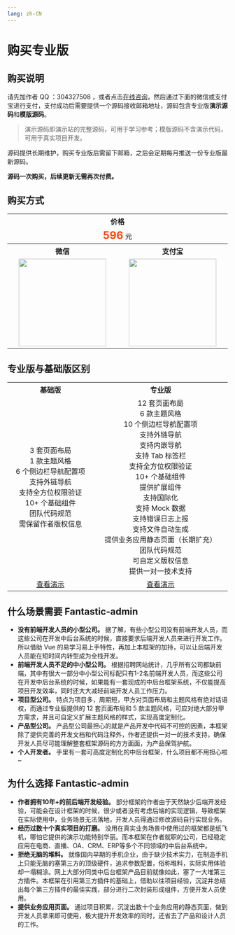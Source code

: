 ```yaml
---
lang: zh-CN
---
```


# 购买专业版

## 购买说明

请先加作者 QQ ：304327508 ，或者点击[在线咨询](https://wpa.qq.com/msgrd?v=3&uin=304327508&site=qq&menu=yes)，然后通过下面的微信或支付宝进行支付，支付成功后需要提供一个源码接收邮箱地址，源码包含专业版**演示源码**和**模版源码**。

> 演示源码即演示站的完整源码，可用于学习参考；模版源码不含演示代码，可用于真实项目开发。

源码提供长期维护，购买专业版后需留下邮箱，之后会定期每月推送一份专业版最新源码。

**源码一次购买，后续更新无需再次付费。**

## 购买方式

<table style="display: table; margin: 1rem auto;">
	<tr>
		<th colspan="2" align="center">价格</th>
	</tr>
	<tr>
		<td colspan="2" align="center"><b style="font-size: 24px; color: #ff4400;">596</b> 元</td>
	</tr>
	<tr>
		<th align="center">微信</th>
		<th align="center">支付宝</th>
	</tr>
	<tr>
		<td align="center"><img src="/fantastic-admin/wechat.png" width="200" /></td>
		<td align="center"><img src="/fantastic-admin/alipay.png" width="200" /></td>
	</tr>
</table>

## 专业版与基础版区别

<table style="display: table; margin: 1rem auto;">
	<tr>
		<th align="center">基础版</th>
		<th align="center">专业版</th>
	</tr>
	<tr>
		<td align="center">
			<div>3 套页面布局</div>
			<div>1 款主题风格</div>
			<div>6 个侧边栏导航配置项</div>
			<div>支持外链导航</div>
			<div>支持全方位权限验证</div>
			<div>10+ 个基础组件</div>
			<div>团队代码规范</div>
			<div>需保留作者版权信息</div>
		</td>
		<td align="center">
			<div>12 套页面布局</div>
			<div>6 款主题风格</div>
			<div>10 个侧边栏导航配置项</div>
			<div>支持外链导航</div>
			<div>支持内嵌导航</div>
			<div>支持 Tab 标签栏</div>
			<div>支持全方位权限验证</div>
			<div>10+ 个基础组件</div>
			<div>提供扩展组件</div>
			<div>支持国际化</div>
			<div>支持 Mock 数据</div>
			<div>支持错误日志上报</div>
			<div>支持文件自动生成</div>
			<div>提供业务应用静态页面（长期扩充）</div>
			<div>团队代码规范</div>
			<div>可自定义版权信息</div>
			<div>提供一对一技术支持</div>
		</td>
	</tr>
	<tr>
		<td align="center">
			<a href="https://hooray.gitee.io/fantastic-admin/basic" target="_blank">查看演示</a>
		</td>
		<td align="center">
			<a href="https://hooray.gitee.io/fantastic-admin/pro" target="_blank">查看演示</a>
		</td>
	</tr>
</table>

## 什么场景需要 Fantastic-admin

- **没有前端开发人员的小型公司。** 据了解，有些小型公司没有前端开发人员，而这些公司在开发中后台系统的时候，直接要求后端开发人员来进行开发工作。所以借助 Vue 的易学习易上手特性，再加上本框架的加持，可以让后端开发人员能在短时间内转型成为全栈开发。
- **前端开发人员不足的中小型公司。** 根据招聘网站统计，几乎所有公司都缺前端，其中有很大一部分中小型公司标配只有1-2名前端开发人员，而这些公司在开发中后台系统的时候，如果能有一套现成的中后台框架系统，不仅能提高项目开发效率，同时还大大减轻前端开发人员工作压力。
- **项目型公司。** 特点为项目多，周期短，甲方对页面布局和主题风格有绝对话语权，而通过专业版提供的 12 套页面布局和 5 款主题风格，可应对绝大部分甲方需求，并且可自定义扩展主题风格的样式，实现高度定制化。
- **产品型公司。** 产品型公司最担心的就是产品开发中代码不可控的因素，本框架除了提供完善的开发文档和代码注释外，作者还提供一对一的技术支持，确保开发人员尽可能理解整套框架源码的方方面面，为产品保驾护航。
- **个人开发者。** 手里有一套可高度定制化的中后台框架，什么项目都不用担心啦~

## 为什么选择 Fantastic-admin

- **作者拥有10年+的前后端开发经验。** 部分框架的作者由于天然缺少后端开发经验，可能会在设计框架的时候，很少或者没有考虑后端的实现逻辑，导致框架在实际使用中，业务场景无法落地，开发人员得通过修改源码自行实现业务。
- **经历过数十个真实项目的打磨。** 没用在真实业务场景中使用过的框架都是纸飞机，哪怕它提供的演示功能特别华丽。而本框架在作者就职的公司，已经稳定应用在电商、直播、OA、CRM、ERP等多个不同领域的中后台系统中。
- **拒绝无脑的堆料。** 就像国内早期的手机企业，由于缺少技术实力，在制造手机上只能无脑的塞第三方的顶级硬件，追求参数配置，俗称堆料，实际实用体验却一塌糊涂。网上大部分同类中后台框架产品目前就像如此，塞了一大堆第三方插件。本框架在引用第三方插件的基础上，借助以往项目经验，沉淀并总结出每个第三方插件的最佳实践，部分进行二次封装形成组件，方便开发人员使用。
- **提供业务应用页面。** 通过项目积累，沉淀出数十个业务应用的静态页面，做到开发人员拿来即可使用，极大提升开发效率的同时，还省去了产品和设计人员的工作。